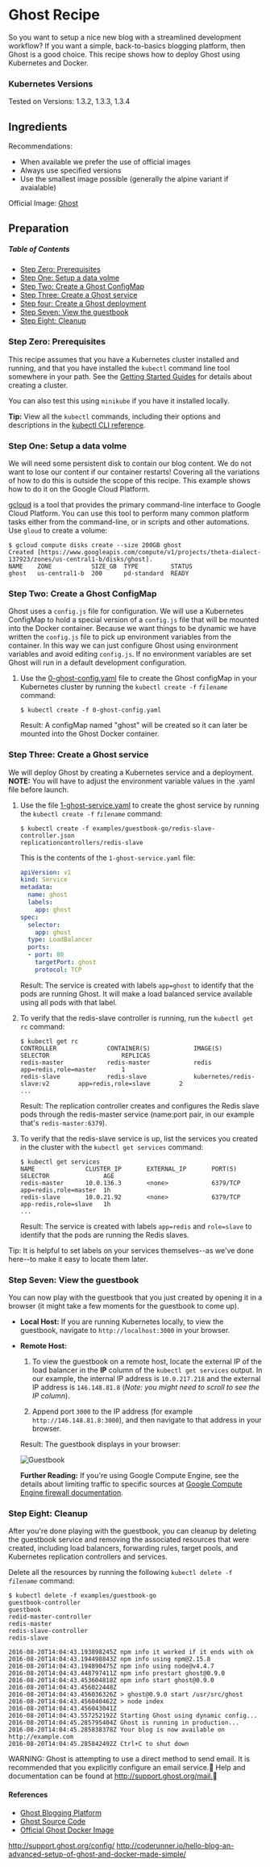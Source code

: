 # Ghost Recipe

So you want to setup a nice new blog with a streamlined development workflow? If you want a simple, back-to-basics blogging platform, then Ghost is a good choice. This recipe shows how to deploy Ghost using Kubernetes and Docker.

### Kubernetes Versions

Tested on Versions: 1.3.2, 1.3.3, 1.3.4

## Ingredients

Recommendations:
* When available we prefer the use of official images
* Always use specified versions
* Use the smallest image possible (generally the alpine variant if avaialable)

Official Image: [Ghost](https://hub.docker.com/_/ghost/)

## Preparation

##### Table of Contents

 * [Step Zero: Prerequisites](#step-zero)
 * [Step One: Setup a data volme](#step-one)
 * [Step Two: Create a Ghost ConfigMap](#step-two)
 * [Step Three: Create a Ghost service](#step-three)
 * [Step four: Create a Ghost deployment](#step-four)
 * [Step Seven: View the guestbook](#step-seven)
 * [Step Eight: Cleanup](#step-eight)

### Step Zero: Prerequisites <a id="step-zero"></a>

This recipe assumes that you have a Kubernetes cluster installed and running, and that you have installed the `kubectl` command line tool somewhere in your path.  See the [Getting Started Guides](../../docs/getting-started-guides/) for details about creating a cluster.

You can also test this using `minikube` if you have it installed locally.

**Tip:** View all the `kubectl` commands, including their options and descriptions in the [kubectl CLI reference](../../docs/user-guide/kubectl/kubectl.md).

### Step One: Setup a data volme <a id="step-one"></a>

We will need some persistent disk to contain our blog content. We do not want to lose our content if our container restarts!  Covering all the variations of how to do this is outside the scope of this recipe.  This example shows how to do it on the Google Cloud Platform.

[gcloud](https://cloud.google.com/sdk/docs/) is a tool that provides the primary command-line interface to Google Cloud Platform. You can use this tool to perform many common platform tasks either from the command-line, or in scripts and other automations. Use `gloud` to create a volume:

```shell
$ gcloud compute disks create --size 200GB ghost
Created [https://www.googleapis.com/compute/v1/projects/theta-dialect-137923/zones/us-central1-b/disks/ghost].
NAME    ZONE           SIZE_GB  TYPE         STATUS
ghost   us-central1-b  200      pd-standard  READY
```

### Step Two: Create a Ghost ConfigMap <a id="step-two"></a>

Ghost uses a `config.js` file for configuration. We will use a Kubernetes ConfigMap to hold a special version of a `config.js` file that will be mounted into the Docker container.  Because we want things to be dynamic we have written the `config.js` file to pick up environment variables from the container.  In this way we can just configure Ghost using environment variables and avoid editing `config.js`.  If no environment variables are set Ghost will run in a default development configuration.   

1. Use the [0-ghost-config.yaml](0-ghost-config.yaml) file to create the Ghost configMap in your Kubernetes cluster by running the `kubectl create -f` *`filename`* command:

    ```console
    $ kubectl create -f 0-ghost-config.yaml
    ```

    Result: A configMap named "ghost" will be created so it can later be mounted into the Ghost Docker container.

### Step Three: Create a Ghost service <a id="step-three"></a>

We will deploy Ghost by creating a Kubernetes service and a deployment. **NOTE:** You will have to adjust the environment variable values in the .yaml file before launch.  

1. Use the file [1-ghost-service.yaml](1-ghost-service.yaml) to create the ghost service by running the `kubectl create -f` *`filename`* command:

    ```console
    $ kubectl create -f examples/guestbook-go/redis-slave-controller.json
    replicationcontrollers/redis-slave
    ```

    This is the contents of the `1-ghost-service.yaml` file:

    ```yaml
    apiVersion: v1
    kind: Service
    metadata:
      name: ghost
      labels:
        app: ghost
    spec:
      selector:
        app: ghost
      type: LoadBalancer
      ports:
      - port: 80
        targetPort: ghost
        protocol: TCP
    ```

    Result: The service is created with labels `app=ghost` to identify that the pods are running Ghost.  It will make a load balanced service available using all pods with that label.



2. To verify that the redis-slave controller is running, run the `kubectl get rc` command:

    ```console
    $ kubectl get rc
    CONTROLLER              CONTAINER(S)            IMAGE(S)                         SELECTOR                    REPLICAS
    redis-master            redis-master            redis                            app=redis,role=master       1
    redis-slave             redis-slave             kubernetes/redis-slave:v2        app=redis,role=slave        2
    ...
    ```

    Result: The replication controller creates and configures the Redis slave pods through the redis-master service (name:port pair, in our example that's `redis-master:6379`).





2. To verify that the redis-slave service is up, list the services you created in the cluster with the `kubectl get services` command:

    ```console
    $ kubectl get services
    NAME              CLUSTER_IP       EXTERNAL_IP       PORT(S)       SELECTOR               AGE
    redis-master      10.0.136.3       <none>            6379/TCP      app=redis,role=master  1h
    redis-slave       10.0.21.92       <none>            6379/TCP      app-redis,role=slave   1h
    ...
    ```

    Result: The service is created with labels `app=redis` and `role=slave` to identify that the pods are running the Redis slaves.

Tip: It is helpful to set labels on your services themselves--as we've done here--to make it easy to locate them later.



### Step Seven: View the guestbook <a id="step-seven"></a>

You can now play with the guestbook that you just created by opening it in a browser (it might take a few moments for the guestbook to come up).

 * **Local Host:**
    If you are running Kubernetes locally, to view the guestbook, navigate to `http://localhost:3000` in your browser.

 * **Remote Host:**
    1. To view the guestbook on a remote host, locate the external IP of the load balancer in the **IP** column of the `kubectl get services` output. In our example, the internal IP address is `10.0.217.218` and the external IP address is `146.148.81.8` (*Note: you might need to scroll to see the IP column*).

    2. Append port `3000` to the IP address (for example `http://146.148.81.8:3000`), and then navigate to that address in your browser.

    Result: The guestbook displays in your browser:

    ![Guestbook](guestbook-page.png)

    **Further Reading:**
    If you're using Google Compute Engine, see the details about limiting traffic to specific sources at [Google Compute Engine firewall documentation][gce-firewall-docs].

[cloud-console]: https://console.developer.google.com
[gce-firewall-docs]: https://cloud.google.com/compute/docs/networking#firewalls

### Step Eight: Cleanup <a id="step-eight"></a>

After you're done playing with the guestbook, you can cleanup by deleting the guestbook service and removing the associated resources that were created, including load balancers, forwarding rules, target pools, and Kubernetes replication controllers and services.

Delete all the resources by running the following `kubectl delete -f` *`filename`* command:

```console
$ kubectl delete -f examples/guestbook-go
guestbook-controller
guestbook
redid-master-controller
redis-master
redis-slave-controller
redis-slave
```


```console
2016-08-20T14:04:43.193898245Z npm info it worked if it ends with ok
2016-08-20T14:04:43.194498843Z npm info using npm@2.15.8
2016-08-20T14:04:43.194890475Z npm info using node@v4.4.7
2016-08-20T14:04:43.448797411Z npm info prestart ghost@0.9.0
2016-08-20T14:04:43.453604818Z npm info start ghost@0.9.0
2016-08-20T14:04:43.456022448Z
2016-08-20T14:04:43.456036326Z > ghost@0.9.0 start /usr/src/ghost
2016-08-20T14:04:43.456040462Z > node index
2016-08-20T14:04:43.456043041Z
2016-08-20T14:04:43.557252192Z Starting Ghost using dynamic config...
2016-08-20T14:04:45.285795404Z Ghost is running in production...
2016-08-20T14:04:45.285838378Z Your blog is now available on http://example.com
2016-08-20T14:04:45.285842492Z Ctrl+C to shut down
```








WARNING: Ghost is attempting to use a direct method to send email.
It is recommended that you explicitly configure an email service.
Help and documentation can be found at http://support.ghost.org/mail.


#### References

* [Ghost Blogging Platform](https://ghost.org/)
* [Ghost Source Code](https://github.com/TryGhost/Ghost)
* [Official Ghost Docker Image](https://github.com/docker-library/ghost)

http://support.ghost.org/config/
http://coderunner.io/hello-blog-an-advanced-setup-of-ghost-and-docker-made-simple/
